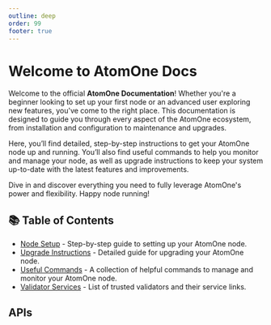 ```yaml
---
outline: deep
order: 99
footer: true
---
```


# Welcome to AtomOne Docs

Welcome to the official **AtomOne Documentation**! Whether you're a beginner looking to set up your first node or an advanced user exploring new features, you've come to the right place. This documentation is designed to guide you through every aspect of the AtomOne ecosystem, from installation and configuration to maintenance and upgrades.

Here, you’ll find detailed, step-by-step instructions to get your AtomOne node up and running. You’ll also find useful commands to help you monitor and manage your node, as well as upgrade instructions to keep your system up-to-date with the latest features and improvements.

Dive in and discover everything you need to fully leverage AtomOne's power and flexibility. Happy node running!

## 📚 Table of Contents

- [Node Setup](1-node-setup.md) - Step-by-step guide to setting up your AtomOne node.
- [Upgrade Instructions](2-upgrade.md) - Detailed guide for upgrading your AtomOne node.
- [Useful Commands](3-useful-commands.md) - A collection of helpful commands to manage and monitor your AtomOne node.
- [Validator Services](4-validator-services.md) - List of trusted validators and their service links.

## APIs

<ChainRegistry />